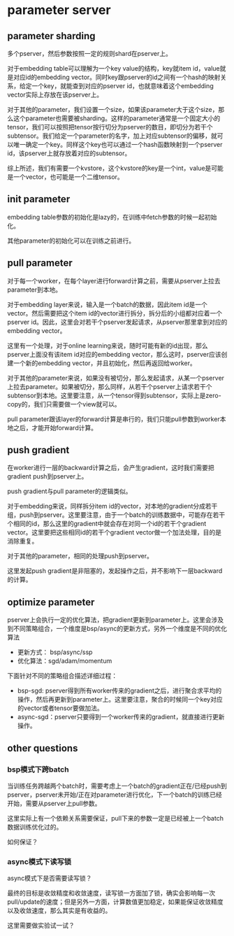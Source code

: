 # parameter server

## parameter sharding

多个pserver，然后参数按照一定的规则shard在pserver上。

对于embedding table可以理解为一个key value的结构，key就item id，value就是对应id的embedding vector。同时key跟pserver的id之间有一个hash的映射关系，给定一个key，就能查到对应的pserver id，也就意味着这个embedding vector实际上存放在该pserver上。

对于其他的parameter，我们设置一个size，如果该parameter大于这个size，那么这个parameter也需要被sharding。这样的parameter通常是一个固定大小的tensor，我们可以按照把tensor按行切分为pserver的数目，即切分为若干个subtensor。我们给定一个parameter的名字，加上对应subtensor的偏移，就可以唯一确定一个key。同样这个key也可以通过一个hash函数映射到一个pserver id，该pserver上就存放着对应的subtensor。

综上所述，我们有需要一个kvstore，这个kvstore的key是一个int，value是可能是一个vector，也可能是一个二维tensor。

## init parameter

embedding table参数的初始化是lazy的，在训练中fetch参数的时候一起初始化。

其他parameter的初始化可以在训练之前进行。

## pull parameter

对于每一个worker，在每个layer进行forward计算之前，需要从pserver上拉去parameter到本地。

对于embedding layer来说，输入是一个batch的数据，因此item id是一个vector。然后需要把这个item id的vector进行拆分，拆分后的小组都对应着一个pserver id。因此，这里会对若干个pserver发起请求，从pserver那里拿到对应的embedding vector。

这里有一个处理，对于online learning来说，随时可能有新的id出现，那么pserver上面没有该item id对应的embedding vector，那么这时，pserver应该创建一个新的embedding vector，并且初始化，然后再返回给worker。

对于其他的parameter来说，如果没有被切分，那么发起请求，从某一个pserver上拉去parameter。如果被切分，那么同样，从若干个pserver上请求若干个subtensor到本地。这里要注意，从一个tensor得到subtensor，实际上是zero-copy的，我们只需要做一个view就可以。

pull parameter跟该layer的forward计算是串行的，我们只能pull参数到worker本地之后，才能开始forward计算。

## push gradient

在worker进行一层的backward计算之后，会产生gradient，这时我们需要把gradient push到pserver上。

push gradient与pull parameter的逻辑类似。

对于embedding来说，同样拆分item id的vector，对本地的gradient分成若干组，push到pserver。这里要注意，由于一个batch的训练数据中，可能存在若干个相同的id，那么这里的gradient中就会存在对同一个id的若干个gradient vector。这里要把这些相同id的若干个gradient vector做一个加法处理，目的是消除重复。

对于其他的parameter，相同的处理push到pserver。

这里发起push gradient是非阻塞的，发起操作之后，并不影响下一层backward的计算。

## optimize parameter

pserver上会执行一定的优化算法，把gradient更新到parameter上。这里会涉及到不同策略组合，一个维度是bsp/async的更新方式，另外一个维度是不同的优化算法

- 更新方式： bsp/async/ssp
- 优化算法：sgd/adam/momentum

下面针对不同的策略组合描述详细过程：

- bsp-sgd: pserver得到所有worker传来的gradient之后，进行聚合求平均的操作，然后再更新到parameter上。这里要注意，聚合的时候同一个key对应的vector或者tensor要做加法。
- async-sgd：pserver只要得到一个worker传来的gradient，就直接进行更新操作。

## other questions

### bsp模式下跨batch

当训练任务跨越两个batch时，需要考虑上一个batch的gradient正在/已经push到pserver，pserver未开始/正在对parameter进行优化，下一个batch的训练已经开始，需要从pserver上pull参数。

这里实际上有一个依赖关系需要保证，pull下来的参数一定是已经被上一个batch数据训练优化过的。

如何保证？

### async模式下读写锁

async模式下是否需要读写锁？

最终的目标是收敛精度和收敛速度，读写锁一方面加了锁，确实会影响每一次pull/update的速度；但是另外一方面，计算数值更加稳定，如果能保证收敛精度以及收敛速度，那么其实是有收益的。

这里需要做实验试一试？

